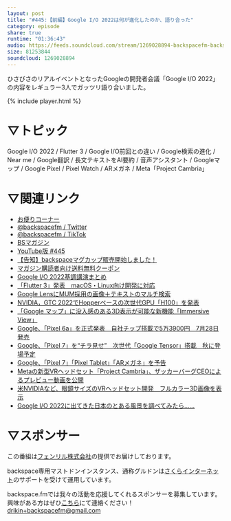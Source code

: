 ```yaml
---
layout: post
title: "#445:【前編】Google I/O 2022は何が進化したのか、語り合った"
category: episode
share: true
runtime: "01:36:43"
audio: https://feeds.soundcloud.com/stream/1269028894-backspacefm-backspacefm-445-1.mp3
size: 81253844
soundcloud: 1269028894
---
```


ひさびさのリアルイベントとなったGoogleの開発者会議「Google I/O 2022」の内容をレギュラー3人でガッツリ語り合いました。

{% include player.html %}

# ▽トピック
Google I/O 2022 / Flutter 3 / Google I/O前回との違い / Google検索の進化 / Near me / Google翻訳 / 長文テキストをAI要約 / 音声アシスタント / Googleマップ / Google Pixel / Pixel Watch / ARメガネ / Meta「Project Cambria」

# ▽関連リンク
* [お便りコーナー](https://forms.gle/qmLFRXFMjn7cZPpJ8)
* [@backspacefm / Twitter](https://twitter.com/backspacefm)
* [@backspacefm / TikTok](https://www.tiktok.com/@backspacefm)
* [BSマガジン](https://note.com/drikin/m/m55ec296b7655)
* [YouTube版 #445](https://note.com/backspacefm/n/nf8f2cff1e276)
* [【告知】backspaceマグカップ販売開始しました！](https://store.backspace.fm/goods/)
* [マガジン購読者向け送料無料クーポン](https://note.com/drikin/n/n1d02be42b5c7)
* [Google I/O 2022基調講演まとめ](https://www.itmedia.co.jp/news/articles/2205/12/news109.html)
* [「Flutter 3」発表　macOS・Linux向け開発に対応](https://www.itmedia.co.jp/news/articles/2205/12/news186.html)
* [Google LensにMUM採用の画像＋テキストのマルチ検索](https://www.itmedia.co.jp/news/articles/2204/08/news078.html)
* [NVIDIA，GTC 2022でHopperベースの次世代GPU「H100」を発表](https://www.4gamer.net/games/623/G062364/20220322093/)
* [「Google マップ」に没入感のある3D表示が可能な新機能「Immersive View」](https://forest.watch.impress.co.jp/docs/news/1408886.html)
* [Google、「Pixel 6a」を正式発表　自社チップ搭載で5万3900円　7月28日発売](https://www.itmedia.co.jp/news/articles/2205/12/news067.html)
* [Google、「Pixel 7」を“チラ見せ”　次世代「Google Tensor」搭載　秋に登場予定](https://www.itmedia.co.jp/news/articles/2205/12/news070.html)
* [Google、「Pixel 7」「Pixel Tablet」「ARメガネ」を予告](https://www.itmedia.co.jp/mobile/articles/2205/12/news080.html)
* [Metaの新型VRヘッドセット「Project Cambria」、ザッカーバーグCEOによるプレビュー動画を公開](https://game.watch.impress.co.jp/docs/news/1408874.html)
* [米NVIDIAなど、眼鏡サイズのVRヘッドセット開発　フルカラー3D画像を表示](https://www.itmedia.co.jp/news/articles/2205/12/news048.html)
* [Google I/O 2022に出てきた日本のとある風景を調べてみたら……](https://www.itmedia.co.jp/news/articles/2205/12/news139.html)

# ▽スポンサー
この番組は[フェンリル株式会社](https://www.fenrir-inc.com/jp/)の提供でお届けしております。

backspace専用マストドンインスタンス、通称グルドンは[さくらインターネット](https://www.sakura.ad.jp/)のサポートを受けて運用しています。

backspace.fmでは我々の活動を応援してくれるスポンサーを募集しています。興味がある方はぜひ[こちら](mailto:drikin+backspacefm@gmail.com)にて連絡ください！
drikin+backspacefm@gmail.com
